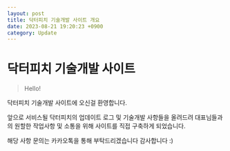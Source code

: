 ```yaml
---
layout: post
title: 닥터피치 기술개발 사이트 개요
date: 2023-08-21 19:20:23 +0900
category: Update
---
```

# 닥터피치 기술개발 사이트
> Hello!

닥터피치 기술개발 사이트에 오신걸 환영합니다.


앞으로 서비스될 닥터피치의 업데이트 로그 및 기술개발 사항들을 올려드려 대표님들과의 원할한 작업사항 및 소통을 위해 사이트를 직접 구축하게 되었습니다.

해당 사항 문의는 카카오톡을 통해 부탁드리겠습니다 감사합니다 :)
